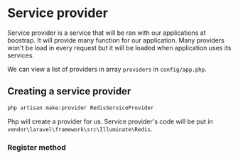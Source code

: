 # Service provider  

Service provider is a service that will be ran with our applications at boostrap. It will provide many function for our application. Many providers won't be load in every request but it will be loaded when application uses its services.  

We can view a list of providers in array `providers` in `config/app.php`.  

## Creating a service provider  

```bash
php artisan make:provider RedisServiceProvider
```

Php will create a provider for us. Service provider's code will be put in `vendor\laravel\framework\src\Illuminate\Redis`.  

### Register method  

